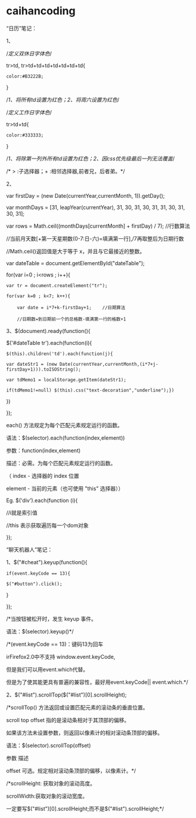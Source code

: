 # caihancoding

“日历”笔记：

1、

/*定义双休日字体色*/

tr>td, tr>td+td+td+td+td+td+td{

    color:#B3222B;

}

/*1、将所有td设置为红色；2、将周六设置为红色*/

/*定义工作日字体色*/

tr>td+td{

    color:#333333;

}

/*1、将除第一列外所有td设置为红色；2、因css优先级最后一列无法覆盖*/

/* > :子选择器；+ :相邻选择器,前者兄，后者弟。*/

2、

var firstDay = (new Date(currentYear,currentMonth, 1)).getDay();

var monthDays = [31, leapYear(currentYear), 31, 30, 31, 30, 31, 31, 30, 31, 30, 31];

var rows =  Math.ceil((monthDays[currentMonth] + firstDay) / 7);   //行数算法

//当前月天数[+第一天星期数(0-7:日-六)=填满第一行],/7再取整后为日期行数

//Math.ceil()返回值是大于等于 x，并且与它最接近的整数。

var dateTable = document.getElementById("dateTable");

for(var i=0 ; i<rows ; i++){

    var tr = document.createElement("tr");
    
    for(var k=0 ; k<7; k++){
    
        var date = i*7+k-firstDay+1;    //日期算法
        
        //日期数=到日期前一个的总格数-填满第一行的格数+1
         
3、$(document).ready(function(){

$('#dateTable tr').each(function(i){

    $(this).children('td').each(function(j){
    
    var dateStr1 = (new Date(currentYear,currentMonth,(i*7+j-firstDay+1))).toISOString();
    
    var tdMemo1 = localStorage.getItem(dateStr1);
    
    if(tdMemo1!=null) $(this).css("text-decoration","underline");})
    
})

});

each() 方法规定为每个匹配元素规定运行的函数。

语法：$(selector).each(function(index,element))

参数：function(index,element)	

描述：必需。为每个匹配元素规定运行的函数。

（ index - 选择器的 index 位置

element - 当前的元素（也可使用 "this" 选择器））

Eg. $('div').each(function (i){

  //i就是索引值
  
  //this 表示获取遍历每一个dom对象
  
});

“聊天机器人”笔记：

1、$("#cheat").keyup(function(){

    if(event.keyCode == 13){

    $("#button").click();

}

});

/*当按钮被松开时，发生 keyup 事件。

语法：$(selector).keyup()*/

/*(event.keyCode == 13)：键码13为回车

irFirefox2.0中不支持 window.event.keyCode,

但是我们可以用event.which代替。

但是为了使其能更具有普遍的兼容性，最好用event.keyCode|| event.which.*/

2、$("#list").scrollTop($("#list")[0].scrollHeight);

/*scrollTop() 方法返回或设置匹配元素的滚动条的垂直位置。

scroll top offset 指的是滚动条相对于其顶部的偏移。

如果该方法未设置参数，则返回以像素计的相对滚动条顶部的偏移。

语法：$(selector).scrollTop(offset)

参数	  描述

offset	可选。规定相对滚动条顶部的偏移，以像素计。*/

/*scrollHeight: 获取对象的滚动高度。

scrollWidth:获取对象的滚动宽度。

一定要写$("#list")[0].scrollHeight;而不是$("#list").scrollHeight;*/
